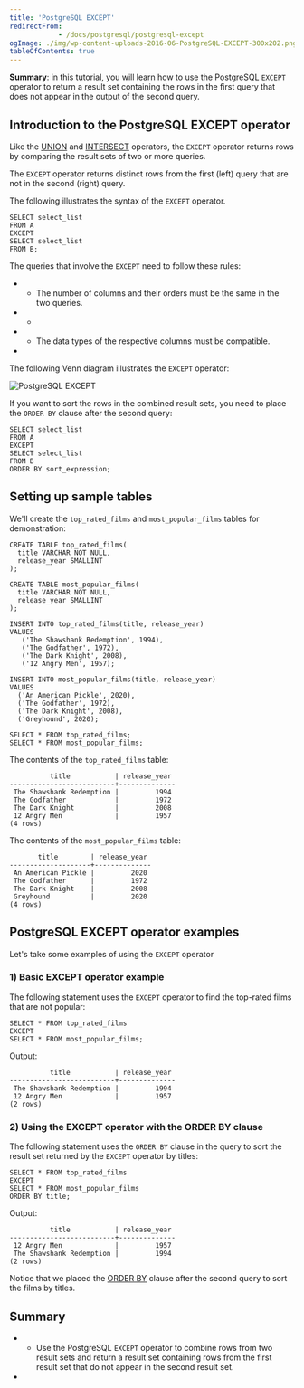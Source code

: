 ```yaml
---
title: 'PostgreSQL EXCEPT'
redirectFrom: 
            - /docs/postgresql/postgresql-except
ogImage: ./img/wp-content-uploads-2016-06-PostgreSQL-EXCEPT-300x202.png
tableOfContents: true
---
```


**Summary**: in this tutorial, you will learn how to use the PostgreSQL `EXCEPT` operator to return a result set containing the rows in the first query that does not appear in the output of the second query.



## Introduction to the PostgreSQL EXCEPT operator



Like the [UNION](/docs/postgresql/postgresql-union/) and [INTERSECT](https://www.postgresqltutorial.com/postgresql-tutorial/postgresql-intersect) operators, the `EXCEPT` operator returns rows by comparing the result sets of two or more queries.



The `EXCEPT` operator returns distinct rows from the first (left) query that are not in the second (right) query.



The following illustrates the syntax of the `EXCEPT` operator.



```
SELECT select_list
FROM A
EXCEPT
SELECT select_list
FROM B;
```



The queries that involve the `EXCEPT` need to follow these rules:



- - The number of columns and their orders must be the same in the two queries.
- -
- - The data types of the respective columns must be compatible.
- 


The following Venn diagram illustrates the `EXCEPT` operator:



![PostgreSQL EXCEPT](./img/wp-content-uploads-2016-06-PostgreSQL-EXCEPT-300x202.png)



If you want to sort the rows in the combined result sets, you need to place the `ORDER BY` clause after the second query:



```
SELECT select_list
FROM A
EXCEPT
SELECT select_list
FROM B
ORDER BY sort_expression;
```



## Setting up sample tables



We'll create the `top_rated_films` and `most_popular_films` tables for demonstration:



```
CREATE TABLE top_rated_films(
  title VARCHAR NOT NULL,
  release_year SMALLINT
);

CREATE TABLE most_popular_films(
  title VARCHAR NOT NULL,
  release_year SMALLINT
);

INSERT INTO top_rated_films(title, release_year)
VALUES
   ('The Shawshank Redemption', 1994),
   ('The Godfather', 1972),
   ('The Dark Knight', 2008),
   ('12 Angry Men', 1957);

INSERT INTO most_popular_films(title, release_year)
VALUES
  ('An American Pickle', 2020),
  ('The Godfather', 1972),
  ('The Dark Knight', 2008),
  ('Greyhound', 2020);

SELECT * FROM top_rated_films;
SELECT * FROM most_popular_films;
```



The contents of the `top_rated_films` table:



```
          title           | release_year
--------------------------+--------------
 The Shawshank Redemption |         1994
 The Godfather            |         1972
 The Dark Knight          |         2008
 12 Angry Men             |         1957
(4 rows)
```



The contents of the `most_popular_films` table:



```
       title        | release_year
--------------------+--------------
 An American Pickle |         2020
 The Godfather      |         1972
 The Dark Knight    |         2008
 Greyhound          |         2020
(4 rows)
```



## PostgreSQL EXCEPT operator examples



Let's take some examples of using the `EXCEPT` operator



### 1) Basic EXCEPT operator example



The following statement uses the `EXCEPT` operator to find the top-rated films that are not popular:



```
SELECT * FROM top_rated_films
EXCEPT
SELECT * FROM most_popular_films;
```



Output:



```
          title           | release_year
--------------------------+--------------
 The Shawshank Redemption |         1994
 12 Angry Men             |         1957
(2 rows)
```



### 2) Using the EXCEPT operator with the ORDER BY clause



The following statement uses the `ORDER BY` clause in the query to sort the result set returned by the `EXCEPT` operator by titles:



```
SELECT * FROM top_rated_films
EXCEPT
SELECT * FROM most_popular_films
ORDER BY title;
```



Output:



```
          title           | release_year
--------------------------+--------------
 12 Angry Men             |         1957
 The Shawshank Redemption |         1994
(2 rows)
```



Notice that we placed the [ORDER BY](/docs/postgresql/postgresql-order-by) clause after the second query to sort the films by titles.



## Summary



- - Use the PostgreSQL `EXCEPT` operator to combine rows from two result sets and return a result set containing rows from the first result set that do not appear in the second result set.
- 
